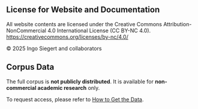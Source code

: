 ## License for Website and Documentation

All website contents are licensed under the Creative Commons Attribution-NonCommercial 4.0 International License (CC BY-NC 4.0).  
https://creativecommons.org/licenses/by-nc/4.0/

© 2025 Ingo Siegert and collaborators

## Corpus Data

The full corpus is **not publicly distributed**. It is available for **non-commercial academic research** only.

To request access, please refer to [How to Get the Data](./index.md#how-to-get-the-data).

